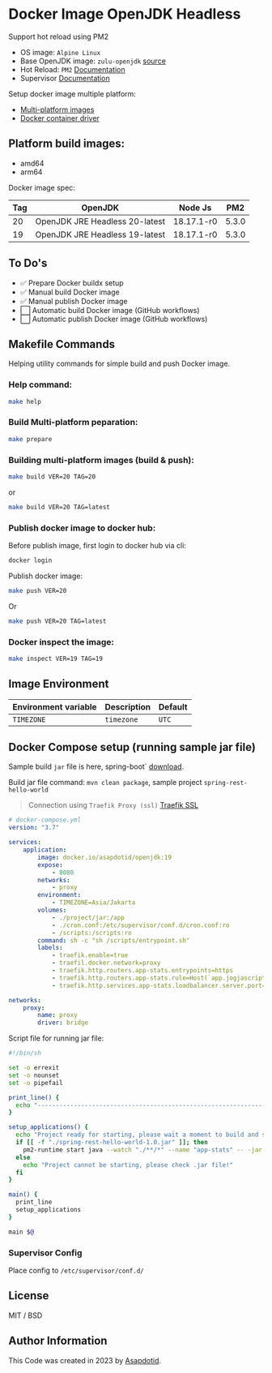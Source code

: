 # Docker Image OpenJDK Headless

Support hot reload using PM2

-   OS image: `Alpine Linux`
-   Base OpenJDK image: `zulu-openjdk` [source](https://github.com/zulu-openjdk/zulu-openjdk)
-   Hot Reload: `PM2` [Documentation](https://pm2.io/)
-   Supervisor [Documentation](http://supervisord.org/)

Setup docker image multiple platform:

-   [Multi-platform images](https://docs.docker.com/build/building/multi-platform/)
-   [Docker container driver](https://docs.docker.com/build/drivers/docker-container/)

## Platform build images:

-   amd64
-   arm64

Docker image spec:

| Tag | OpenJDK                        | Node Js    | PM2   |
| --- | ------------------------------ | ---------- | ----- |
| 20  | OpenJDK JRE Headless 20-latest | 18.17.1-r0 | 5.3.0 |
| 19  | OpenJDK JRE Headless 19-latest | 18.17.1-r0 | 5.3.0 |

## To Do's

-   ✅ Prepare Docker buildx setup
-   ✅ Manual build Docker image
-   ✅ Manual publish Docker image
-   ⬜ Automatic build Docker image (GitHub workflows)
-   ⬜ Automatic publish Docker image (GitHub workflows)

## Makefile Commands

Helping utility commands for simple build and push Docker image.

### Help command:

```bash
make help
```

### Build Multi-platform peparation:

```bash
make prepare
```

### Building multi-platform images (build & push):

```bash
make build VER=20 TAG=20
```

or

```bash
make build VER=20 TAG=latest
```

### Publish docker image to docker hub:

Before publish image, first login to docker hub via cli:

```bash
docker login
```

Publish docker image:

```bash
make push VER=20
```

Or

```bash
make push VER=20 TAG=latest
```

### Docker inspect the image:

```bash
make inspect VER=19 TAG=19
```

## Image Environment

| Environment variable | Description | Default |
| -------------------- | ----------- | ------- |
| `TIMEZONE`           | `timezone`  | `UTC`   |

## Docker Compose setup (running sample jar file)

Sample build `jar` file is here, spring-boot` [download](https://github.com/mkyong/spring-boot).

Build jar file command: `mvn clean package`, sample project `spring-rest-hello-world`

> Connection using `Traefik Proxy (ssl)` [Traefik SSL](https://github.com/asapdotid/dcc-traefik-ssl)

```yaml
# docker-compose.yml
version: "3.7"

services:
    application:
        image: docker.io/asapdotid/openjdk:19
        expose:
            - 8080
        networks:
            - proxy
        environment:
            - TIMEZONE=Asia/Jakarta
        volumes:
            - ./project/jar:/app
            - ./cron.conf:/etc/supervisor/conf.d/cron.conf:ro
            - /scripts:/scripts:ro
        command: sh -c "sh /scripts/entrypoint.sh"
        labels:
            - traefik.enable=true
            - traefil.docker.network=proxy
            - traefik.http.routers.app-stats.entrypoints=https
            - traefik.http.routers.app-stats.rule=Host(`app.jogjascript.com`)
            - traefik.http.services.app-stats.loadbalancer.server.port=8080

networks:
    proxy:
        name: proxy
        driver: bridge
```

Script file for running jar file:

```bash
#!/bin/sh

set -o errexit
set -o nounset
set -o pipefail

print_line() {
  echo "-----------------------------------------------------------------------------"
}

setup_applications() {
  echo "Project ready for starting, please wait a moment to build and start!"
  if [[ -f "./spring-rest-hello-world-1.0.jar" ]]; then
    pm2-runtime start java --watch "./**/*" --name "app-stats" -- -jar ./spring-rest-hello-world-1.0.jar
  else
    echo "Project cannot be starting, please check .jar file!"
  fi
}

main() {
  print_line
  setup_applications
}

main $@
```

### Supervisor Config

Place config to `/etc/supervisor/conf.d/`

## License

MIT / BSD

## Author Information

This Code was created in 2023 by [Asapdotid](https://github.com/asapdotid).
